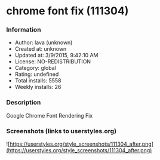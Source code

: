 # chrome font fix (111304)

### Information
- Author: lava (unknown)
- Created at: unknown
- Updated at: 3/9/2015, 9:42:10 AM
- License: NO-REDISTRIBUTION
- Category: global
- Rating: undefined
- Total installs: 5558
- Weekly installs: 26


### Description
Google Chrome Font Rendering Fix


### Screenshots (links to userstyles.org)
![https://userstyles.org/style_screenshots/111304_after.png](https://userstyles.org/style_screenshots/111304_after.png)


